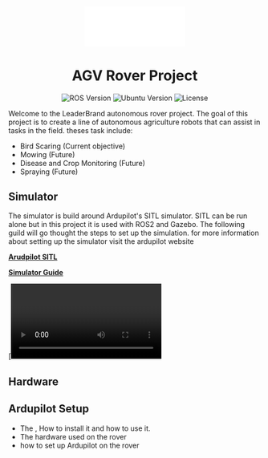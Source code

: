 <p align="center">
  <img src="assets/leaderbrand_logo.png" alt="LeaderBrand Logo" width="200"/>
</p>

<h1 align="center">AGV Rover Project</h1>

<p align="center">
  <img alt="ROS Version" src="https://img.shields.io/badge/ROS 2-Humble-blue?logo=ros">
  <img alt="Ubuntu Version" src="https://img.shields.io/badge/Ubuntu-22.04-orange?logo=ubuntu">
  <!--<img alt="Build Status" src="https://github.com/[Your-Username]/[Your-Repo]/actions/workflows/build.yml/badge.svg">-->
  <img alt="License" src="https://img.shields.io/badge/License-Apache 2.0-blue.svg">
</p>


Welcome to the LeaderBrand autonomous rover project. The goal of this project is to create a line of autonomous agriculture robots that can assist in tasks in the field. theses task include:

- Bird Scaring (Current objective)
- Mowing  (Future)
- Disease and Crop Monitoring   (Future)
- Spraying (Future)


## Simulator
The simulator is build around Ardupilot's SITL simulator. SITL can be run alone but in this project it is used with ROS2 and Gazebo. The following guild will go thought the steps to set up the simulation. for more information about setting up the simulator visit the ardupilot website


**[Arudpilot SITL](https://ardupilot.org/dev/docs/sitl-simulator-software-in-the-loop.html)**

**[Simulator Guide](Simulation/)**

[![Watch the video](assets/simulator.mp4)

## Hardware


## Ardupilot Setup 


- The , How to install it and how to use it.
- The hardware used on the rover 
- how to set up Ardupilot on the rover
